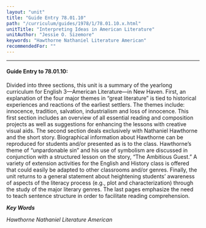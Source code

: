 ```yaml
---
layout: "unit"
title: "Guide Entry 78.01.10"
path: "/curriculum/guides/1978/1/78.01.10.x.html"
unitTitle: "Interpreting Ideas in American Literature"
unitAuthor: "Jessie O. Sizemore"
keywords: "Hawthorne Nathaniel Literature American"
recommendedFor: ""
---
```

<body>
<hr/>
 <h4>
  Guide Entry to 78.01.10:
 </h4>
 Divided into three sections, this unit is a summary of the yearlong curriculum for English 3—American Literature—in New Haven. First, an explanation of the four major themes in “great literature” is tied to historical experiences and reactions of the earliest settlers. The themes include: innocence, tradition, salvation, industrialism and loss of innocence. This first section includes an overview of all essential reading and composition projects as well as suggestions for enhancing the lessons with creative visual aids. The second section deals exclusively with Nathaniel Hawthorne and the short story. Biographical information about Hawthorne can be reproduced for students and/or presented as is to the class. Hawthorne’s theme of “unpardonable sin” and his use of symbolism are discussed in conjunction with a structured lesson on the story, “The Ambitious Guest.” A variety of extension activities for the English and History class is offered that could easily be adapted to other classrooms and/or genres. Finally, the unit returns to a general statement about heightening students’ awareness of aspects of the literacy process (e.g., plot and characterization) through the study of the major literary genres. The last pages emphasize the need to teach sentence structure in order to facilitate reading comprehension.
<p>
  <b>
   <i>
    Key Words
   </i>
  </b>
  <br/>
 </p>
 <p>
  <i>
   Hawthorne Nathaniel Literature American
  </i>
 </p>

</body>